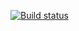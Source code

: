 [![Build status](https://ci.appveyor.com/api/projects/status/xhwnebp88v4kjul9?svg=true)](https://ci.appveyor.com/project/KiraMatsenko/sql)
